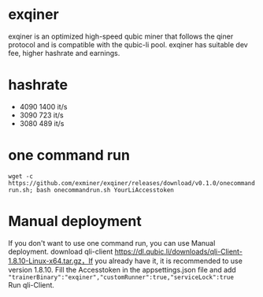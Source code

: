 # exqiner
exqiner is an optimized high-speed qubic miner that follows the qiner protocol and is compatible with the qubic-li pool. exqiner has suitable dev fee, higher hashrate and earnings.

# hashrate
* 4090    1400 it/s
* 3090    723 it/s
* 3080    489 it/s

# one command run 
`wget -c https://github.com/exminer/exqiner/releases/download/v0.1.0/onecommandrun.sh; bash onecommandrun.sh YourLiAccesstoken`

# Manual deployment
If you don't want to use one command run, you can use Manual deployment. download qli-client https://dl.qubic.li/downloads/qli-Client-1.8.10-Linux-x64.tar.gz，If you already have it, it is recommended to use version 1.8.10. Fill the Accesstoken in the appsettings.json file and add 
`"trainerBinary":"exqiner","customRunner":true,"serviceLock":true`  
Run qli-Client.

